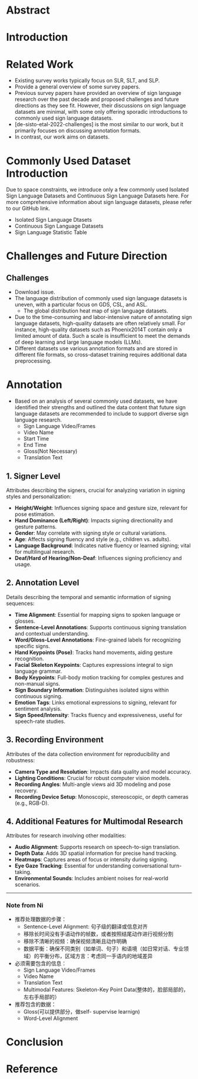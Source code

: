 # Abstract

# Introduction

# Related Work
- Existing survey works typically focus on SLR, SLT, and SLP.
- Provide a general overview of some survey papers.
- Previous survey papers have provided an overview of sign language research over the past decade and proposed challenges and future directions as they see fit. However, their discussions on sign language datasets are minimal, with some only offering sporadic introductions to commonly used sign language datasets.
- [de-sisto-etal-2022-challenges] is the most similar to our work, but it primarily focuses on discussing annotation formats.
- In contrast, our work aims on datasets.

# Commonly Used Dataset Introduction
Due to space constraints, we introduce only a few commonly used Isolated Sign Language Datasets and Continuous Sign Language Datasets here. For more comprehensive information about sign language datasets, please refer to our GitHub link.
- Isolated Sign Language Dtasets
- Continuous Sign Language Datasets
- Sign Language Statistic Table

# Challenges and Future Direction
## Challenges
- Download issue.
- The language distribution of commonly used sign language datasets is uneven, with a particular focus on GDS, CSL, and ASL.
    - The global distribution heat map of sign language datasets.
- Due to the time-consuming and labor-intensive nature of annotating sign language datasets, high-quality datasets are often relatively small. For instance, high-quality datasets such as Phoenix2014T contain only a limited amount of data. Such a scale is insufficient to meet the demands of deep learning and large language models (LLMs).
- Different datasets use various annotation formats and are stored in different file formats, so cross-dataset training requires additional data preprocessing.

# Annotation 
- Based on an analysis of several commonly used datasets, we have identified their strengths and outlined the data content that future sign language datasets are recommended to include to support diverse sign language research.
  - Sign Language Video/Frames
  - Video Name
  - Start Time
  - End Time
  - Gloss(Not Necessary)  
  - Translation Text
 
 ## 1. Signer Level
Attributes describing the signers, crucial for analyzing variation in signing styles and personalization:
- **Height/Weight**: Influences signing space and gesture size, relevant for pose estimation.
- **Hand Dominance (Left/Right)**: Impacts signing directionality and gesture patterns.
- **Gender**: May correlate with signing style or cultural variations.
- **Age**: Affects signing fluency and style (e.g., children vs. adults).
- **Language Background**: Indicates native fluency or learned signing; vital for multilingual research.
- **Deaf/Hard of Hearing/Non-Deaf**: Influences signing proficiency and usage.

 ## 2. Annotation Level
Details describing the temporal and semantic information of signing sequences:
- **Time Alignment**: Essential for mapping signs to spoken language or glosses.
- **Sentence-Level Annotations**: Supports continuous signing translation and contextual understanding.
- **Word/Gloss-Level Annotations**: Fine-grained labels for recognizing specific signs.
- **Hand Keypoints (Pose)**: Tracks hand movements, aiding gesture recognition.
- **Facial Skeleton Keypoints**: Captures expressions integral to sign language grammar.
- **Body Keypoints**: Full-body motion tracking for complex gestures and non-manual signs.
- **Sign Boundary Information**: Distinguishes isolated signs within continuous signing.
- **Emotion Tags**: Links emotional expressions to signing, relevant for sentiment analysis.
- **Sign Speed/Intensity**: Tracks fluency and expressiveness, useful for speech-rate studies.

 ## 3. Recording Environment
Attributes of the data collection environment for reproducibility and robustness:
- **Camera Type and Resolution**: Impacts data quality and model accuracy.
- **Lighting Conditions**: Crucial for robust computer vision models.
- **Recording Angles**: Multi-angle views aid 3D modeling and pose recovery.
- **Recording Device Setup**: Monoscopic, stereoscopic, or depth cameras (e.g., RGB-D).

 ## 4. Additional Features for Multimodal Research
Attributes for research involving other modalities:
- **Audio Alignment**: Supports research on speech-to-sign translation.
- **Depth Data**: Adds 3D spatial information for precise hand tracking.
- **Heatmaps**: Captures areas of focus or intensity during signing.
- **Eye Gaze Tracking**: Essential for understanding conversational turn-taking.
- **Environmental Sounds**: Includes ambient noises for real-world scenarios.


****
### Note from Ni
- 推荐处理数据的步骤：
  - Sentence-Level Alignment: 句子级的翻译或信息对齐
  - 移除长时间没有手语动作的帧数，或者按照结尾动作进行视频分割
  - 移除不清晰的视频：确保视频清晰且动作明确
  - 数据平衡：确保不同类别（如单词、句子）和语境（如日常对话、专业领域）的平衡分布，区域方言：考虑同一手语内的地域差异
- 必须需要包含的信息：
  - Sign Language Video/Frames
  - Video Name 
  - Translation Text
  - Multimodal Features: Skeleton-Key Point Data(整体的，脸部局部的，左右手局部的）
- 推荐包含的数据：
  - Gloss(可以提供部分，做self- supervise learnign)
  - Word-Level Alignment

# Conclusion

# Reference
